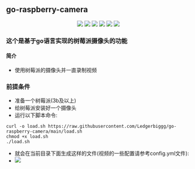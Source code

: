 ## go-raspberry-camera

<p align="center">
  <img src="https://img.shields.io/github/watchers/Ledgerbiggg/Ledgerbiggg">
  <img src="https://img.shields.io/github/stars/Ledgerbiggg/Ledgerbiggg">
  <img src="https://img.shields.io/github/forks/Ledgerbiggg/Ledgerbiggg">
  <img src="https://img.shields.io/github/issues/Ledgerbiggg/Ledgerbiggg">
  <img src="https://img.shields.io/github/license/Ledgerbiggg/Ledgerbiggg">
  <img src="https://img.shields.io/github/contributors/Ledgerbiggg/Ledgerbiggg">
</p>

### 这个是基于go语言实现的树莓派摄像头的功能
#### 简介
* 使用树莓派的摄像头并一直录制视频

### 前提条件
* 准备一个树莓派(3b及以上)
* 给树莓派安装好一个摄像头
* 运行以下脚本命令:
```shell
curl -o load.sh https://raw.githubusercontent.com/Ledgerbiggg/go-raspberry-camera/main/load.sh
chmod +x load.sh
./load.sh
```
* 就会在当前目录下面生成这样的文件(视频的一些配置请参考config.yml文件):
* ![](https://img2.imgtp.com/2024/05/26/1lWJIUZu.png)




